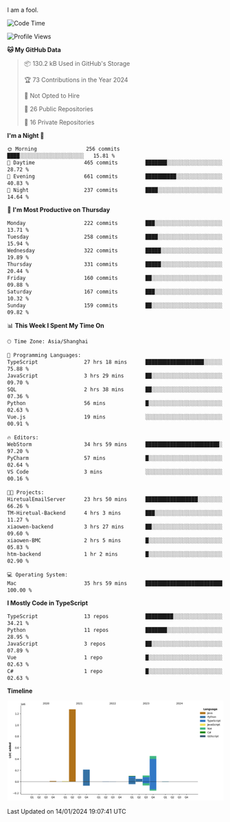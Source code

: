 I am a fool.

<!--START_SECTION:waka-->
![Code Time](http://img.shields.io/badge/Code%20Time-1%2C096%20hrs%2040%20mins-blue)

![Profile Views](http://img.shields.io/badge/Profile%20Views-0-blue)

**🐱 My GitHub Data** 

> 📦 130.2 kB Used in GitHub's Storage 
 > 
> 🏆 73 Contributions in the Year 2024
 > 
> 🚫 Not Opted to Hire
 > 
> 📜 26 Public Repositories 
 > 
> 🔑 16 Private Repositories 
 > 
**I'm a Night 🦉** 

```text
🌞 Morning                256 commits         ████░░░░░░░░░░░░░░░░░░░░░   15.81 % 
🌆 Daytime                465 commits         ███████░░░░░░░░░░░░░░░░░░   28.72 % 
🌃 Evening                661 commits         ██████████░░░░░░░░░░░░░░░   40.83 % 
🌙 Night                  237 commits         ████░░░░░░░░░░░░░░░░░░░░░   14.64 % 
```
📅 **I'm Most Productive on Thursday** 

```text
Monday                   222 commits         ███░░░░░░░░░░░░░░░░░░░░░░   13.71 % 
Tuesday                  258 commits         ████░░░░░░░░░░░░░░░░░░░░░   15.94 % 
Wednesday                322 commits         █████░░░░░░░░░░░░░░░░░░░░   19.89 % 
Thursday                 331 commits         █████░░░░░░░░░░░░░░░░░░░░   20.44 % 
Friday                   160 commits         ██░░░░░░░░░░░░░░░░░░░░░░░   09.88 % 
Saturday                 167 commits         ███░░░░░░░░░░░░░░░░░░░░░░   10.32 % 
Sunday                   159 commits         ██░░░░░░░░░░░░░░░░░░░░░░░   09.82 % 
```


📊 **This Week I Spent My Time On** 

```text
🕑︎ Time Zone: Asia/Shanghai

💬 Programming Languages: 
TypeScript               27 hrs 18 mins      ███████████████████░░░░░░   75.88 % 
JavaScript               3 hrs 29 mins       ██░░░░░░░░░░░░░░░░░░░░░░░   09.70 % 
SQL                      2 hrs 38 mins       ██░░░░░░░░░░░░░░░░░░░░░░░   07.36 % 
Python                   56 mins             █░░░░░░░░░░░░░░░░░░░░░░░░   02.63 % 
Vue.js                   19 mins             ░░░░░░░░░░░░░░░░░░░░░░░░░   00.91 % 

🔥 Editors: 
WebStorm                 34 hrs 59 mins      ████████████████████████░   97.20 % 
PyCharm                  57 mins             █░░░░░░░░░░░░░░░░░░░░░░░░   02.64 % 
VS Code                  3 mins              ░░░░░░░░░░░░░░░░░░░░░░░░░   00.16 % 

🐱‍💻 Projects: 
HiretualEmailServer      23 hrs 50 mins      █████████████████░░░░░░░░   66.26 % 
TM-Hiretual-Backend      4 hrs 3 mins        ███░░░░░░░░░░░░░░░░░░░░░░   11.27 % 
xiaowen-backend          3 hrs 27 mins       ██░░░░░░░░░░░░░░░░░░░░░░░   09.60 % 
xiaowen-BMC              2 hrs 5 mins        █░░░░░░░░░░░░░░░░░░░░░░░░   05.83 % 
htm-backend              1 hr 2 mins         █░░░░░░░░░░░░░░░░░░░░░░░░   02.90 % 

💻 Operating System: 
Mac                      35 hrs 59 mins      █████████████████████████   100.00 % 
```

**I Mostly Code in TypeScript** 

```text
TypeScript               13 repos            █████████░░░░░░░░░░░░░░░░   34.21 % 
Python                   11 repos            ███████░░░░░░░░░░░░░░░░░░   28.95 % 
JavaScript               3 repos             ██░░░░░░░░░░░░░░░░░░░░░░░   07.89 % 
Vue                      1 repo              █░░░░░░░░░░░░░░░░░░░░░░░░   02.63 % 
C#                       1 repo              █░░░░░░░░░░░░░░░░░░░░░░░░   02.63 % 
```



**Timeline**

![Lines of Code chart](https://raw.githubusercontent.com/VeejaLiu/VeejaLiu/master/assets/bar_graph.png)


 Last Updated on 14/01/2024 19:07:41 UTC
<!--END_SECTION:waka-->
